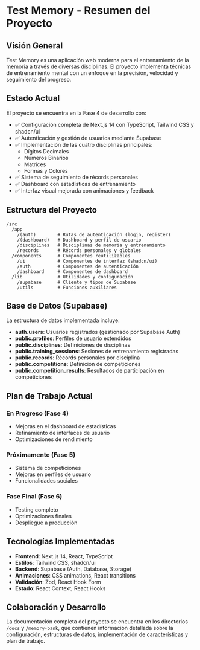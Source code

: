 # Test Memory - Resumen del Proyecto

## Visión General

Test Memory es una aplicación web moderna para el entrenamiento de la memoria a través de diversas disciplinas. El proyecto implementa técnicas de entrenamiento mental con un enfoque en la precisión, velocidad y seguimiento del progreso.

## Estado Actual

El proyecto se encuentra en la Fase 4 de desarrollo con:

- ✅ Configuración completa de Next.js 14 con TypeScript, Tailwind CSS y shadcn/ui
- ✅ Autenticación y gestión de usuarios mediante Supabase
- ✅ Implementación de las cuatro disciplinas principales:
  - Dígitos Decimales
  - Números Binarios
  - Matrices
  - Formas y Colores
- ✅ Sistema de seguimiento de récords personales
- ✅ Dashboard con estadísticas de entrenamiento
- ✅ Interfaz visual mejorada con animaciones y feedback

## Estructura del Proyecto

```psh
/src
  /app
    /(auth)        # Rutas de autenticación (login, register)
    /(dashboard)   # Dashboard y perfil de usuario
    /disciplines   # Disciplinas de memoria y entrenamiento
    /records       # Récords personales y globales
  /components      # Componentes reutilizables
    /ui            # Componentes de interfaz (shadcn/ui)
    /auth          # Componentes de autenticación
    /dashboard     # Componentes de dashboard
  /lib             # Utilidades y configuración
    /supabase      # Cliente y tipos de Supabase
    /utils         # Funciones auxiliares
```

## Base de Datos (Supabase)

La estructura de datos implementada incluye:

- **auth.users**: Usuarios registrados (gestionado por Supabase Auth)
- **public.profiles**: Perfiles de usuario extendidos
- **public.disciplines**: Definiciones de disciplinas
- **public.training_sessions**: Sesiones de entrenamiento registradas
- **public.records**: Récords personales por disciplina
- **public.competitions**: Definición de competiciones
- **public.competition_results**: Resultados de participación en competiciones

## Plan de Trabajo Actual

### En Progreso (Fase 4)

- Mejoras en el dashboard de estadísticas
- Refinamiento de interfaces de usuario
- Optimizaciones de rendimiento

### Próximamente (Fase 5)

- Sistema de competiciones
- Mejoras en perfiles de usuario
- Funcionalidades sociales

### Fase Final (Fase 6)

- Testing completo
- Optimizaciones finales
- Despliegue a producción

## Tecnologías Implementadas

- **Frontend**: Next.js 14, React, TypeScript
- **Estilos**: Tailwind CSS, shadcn/ui
- **Backend**: Supabase (Auth, Database, Storage)
- **Animaciones**: CSS animations, React transitions
- **Validación**: Zod, React Hook Form
- **Estado**: React Context, React Hooks

## Colaboración y Desarrollo

La documentación completa del proyecto se encuentra en los directorios `/docs` y `/memory-bank`, que contienen información detallada sobre la configuración, estructuras de datos, implementación de características y plan de trabajo.
